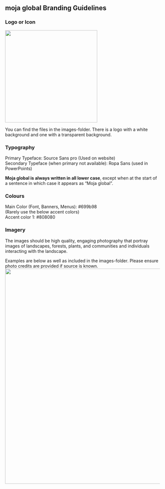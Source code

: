 ## moja global Branding Guidelines

### Logo or Icon

<img src="https://github.com/moja-global/About-moja-global/blob/master/images/moja-logo-transperant-background.png" width="300" >
  
You can find the files in the images-folder. There is a logo with a white background and one with a transparent background.

### Typography 

Primary Typeface: Source Sans pro (Used on website)   
Secondary Typeface (when primary not available): Ropa Sans (used in PowerPoints)   

**Moja global is always written in all lower case**, except when at the start of a sentence in which case it appears as “Moja global”. 

### Colours  

Main Color (Font, Banners, Menus): #699b98  
(Rarely use the below accent colors)  
Accent color 1: #808080

### Imagery  
The images should be high quality, engaging photography that portray images of landscapes, forests, plants, and communities and individuals interacting with the landscape. 

Examples are below as well as included in the images-folder. Please ensure photo credits are provided if source is known. 
<img src="https://github.com/moja-global/About-moja-global/blob/master/images/moja%20facebook%20banner%204.png" width="700" >

